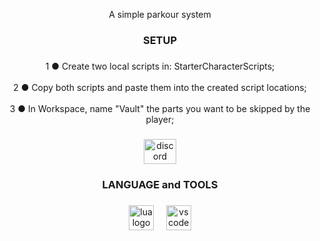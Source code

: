 <p align="center">A simple parkour system</p>

###

<h3 align="center">SETUP</h3>

###

<p align="center">1 ● Create two local scripts in: StarterCharacterScripts;<br><br>2 ● Copy both scripts and paste them into the created script locations;<br><br>3 ● In Workspace, name "Vault" the parts you want to be skipped by the player;</p>

###

<div align="center">
  <img src="https://raw.githubusercontent.com/maurodesouza/profile-readme-generator/master/src/assets/icons/social/discord/default.svg" width="52" height="40" alt="discord logo"  />
</div>

###

<h3 align="center">LANGUAGE and TOOLS</h3>

###

<div align="center">
  <img src="https://cdn.jsdelivr.net/gh/devicons/devicon/icons/lua/lua-original.svg" height="40" alt="lua logo"  />
  <img width="12" />
  <img src="https://cdn.jsdelivr.net/gh/devicons/devicon/icons/vscode/vscode-original.svg" height="40" alt="vscode logo"  />
</div>

###
